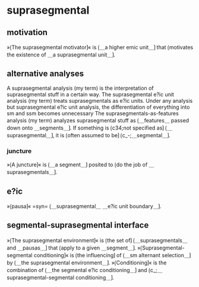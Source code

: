 # suprasegmental

## motivation

»⟮The suprasegmental motivator⟯« is ⟮＿a higher emic unit＿⟯ that ⟮motivates the existence of ＿a suprasegmental unit＿⟯.

## alternative analyses

A suprasegmental analysis (my term) is the interpretation of suprasegmental stuff in a certain way.
The suprasegmental e?ic unit analysis (my term) treats suprasegmentals as e?ic units.
Under any analysis but suprasegmental e?ic unit analysis, the differentiation of everything into sm and ssm becomes unnecessary
The suprasegmentals-as-features analysis (my term) analyzes suprasegmental stuff as ⟮＿features＿ passed down onto ＿segments＿⟯.
If something is ⟮c34;not specified as⟯ ⟮＿suprasegmental＿⟯, it is ⟮often assumed to be⟯ ⟮c_-;＿segmental＿⟯.

### juncture

»⟮A juncture⟯« is ⟮＿a segment＿⟯ posited to ⟮do the job of ＿suprasegmentals＿⟯.

## e?ic

»⟮pausa⟯« =syn= ⟮＿suprasegmental＿ ＿e?ic unit boundary＿⟯.

## segmental-suprasegmental interface

»⟮The suprasegmental environment⟯« is ⟮the set of⟯ ⟮＿suprasegmentals＿ and ＿pausas＿⟯ that ⟮apply to a given ＿segment＿⟯.
»⟮Suprasegmental-segmental conditioning⟯« is ⟮the influencing⟯ of ⟮＿sm alternant selection＿⟯ by ⟮＿the suprasegmental environment＿⟯.
»⟮Conditioning⟯« is the combination of ⟮＿the segmental e?ic conditioning＿⟯ and ⟮c_;＿suprasegmental-segmental conditioning＿⟯.